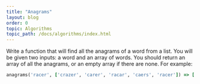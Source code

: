```yaml
---
title: "Anagrams"
layout: blog
order: 0
topic: Algorithms
topic_path: /docs/algorithms/index.html
---
```

Write a function that will find all the anagrams of a word from a list. You will be given two inputs: a word and an array of words. You should return an array of all the anagrams, or an empty array if there are none. For example:
```ruby
anagrams('racer', ['crazer', 'carer', 'racar', 'caers', 'racer']) => ['carer', 'racer']
```
